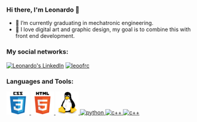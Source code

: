 ### Hi there, I'm Leonardo 👋

- 🔭 I’m currently graduating in mechatronic engineering.
- 🤔 I love digital art and graphic design, my goal is to combine this with front end development.

<h3 align="left">My social networks:</h3>
<p align="left">
<a href="https://www.linkedin.com/in/leonardo-fran%C3%A7a-de-carvalho-8972911ab/" target="blank"><img align="center" src="https://cdn.jsdelivr.net/npm/simple-icons@3.0.1/icons/linkedin.svg" alt="Leonardo's LinkedIn" height="40" width="50" /></a>
<a href="https://www.instagram.com/leoofrc" target="blank"><img align="center" src="https://cdn.jsdelivr.net/npm/simple-icons@3.0.1/icons/instagram.svg" alt="leoofrc" height="40" width="50" /></a>
</p>

<h3 align="left">Languages and Tools:</h3>
<p align="left"> <a href="https://www.w3schools.com/css/" target="_blank"> <img src="https://raw.githubusercontent.com/devicons/devicon/master/icons/css3/css3-original-wordmark.svg" alt="css3" width="60" height="60"/> </a> <a href="https://www.w3.org/html/" target="_blank"> <img src="https://raw.githubusercontent.com/devicons/devicon/master/icons/html5/html5-original-wordmark.svg" alt="html5" width="60" height="60"/> </a> <a href="https://www.linux.org/" target="_blank"> <img src="https://raw.githubusercontent.com/devicons/devicon/master/icons/linux/linux-original.svg" alt="linux" width="60" height="60"/> </a> <a href="https://www.python.org/" target="_blank"> <img src="https://www.python.org/static/img/python-logo.png" alt="python" width="60" height="60"/> </a> <a href="https://www.cplusplus.com/" target="_blank"> <img src="https://e7.pngegg.com/pngimages/46/626/png-clipart-c-logo-the-c-programming-language-computer-icons-computer-programming-source-code-programming-miscellaneous-template.png" alt="c++" width="60" height="60"/> </a> <a href="https://www.ros.org/" target="_blank"> <img src="https://encrypted-tbn0.gstatic.com/images?q=tbn:ANd9GcSEqmuOdnQ2jn944ROJ0xN9JiYTyAKOytMFow&usqp=CAU" alt="c++" width="70" height="60"/> </a> 
